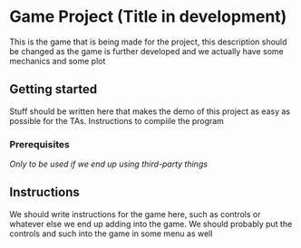 # Game Project (Title in development)
This is the game that is being made for the project, this description should be changed
as the game is further developed and we actually have some mechanics and some plot

## Getting started
Stuff should be written here that makes the demo of this project as easy as possible for
the TAs. Instructions to compiile the program

### Prerequisites
*Only to be used if we end up using third-party things*

## Instructions
We should write instructions for the game here, such as controls or whatever else we end up
adding into the game. We should probably put the controls and such into the game in some menu
as well
